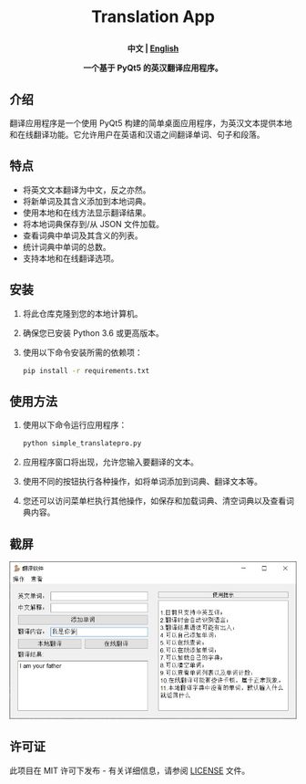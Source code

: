 <h1 align="center">
  <p>
    Translation App
  <p>
</h1>
<div>
<h4 align="center">
    <p>
        <b>中文</b> |
        <a href="/README_EN.md">English</a>
    <p>
<p>一个基于 PyQt5 的英汉翻译应用程序。</p>
</h4>
</div>

## 介绍

翻译应用程序是一个使用 PyQt5 构建的简单桌面应用程序，为英汉文本提供本地和在线翻译功能。它允许用户在英语和汉语之间翻译单词、句子和段落。

## 特点

- 将英文文本翻译为中文，反之亦然。
- 将新单词及其含义添加到本地词典。
- 使用本地和在线方法显示翻译结果。
- 将本地词典保存到/从 JSON 文件加载。
- 查看词典中单词及其含义的列表。
- 统计词典中单词的总数。
- 支持本地和在线翻译选项。

## 安装

1. 将此仓库克隆到您的本地计算机。
2. 确保您已安装 Python 3.6 或更高版本。
3. 使用以下命令安装所需的依赖项：

   ```bash
   pip install -r requirements.txt
   ```

## 使用方法

1. 使用以下命令运行应用程序：

   ```bash
   python simple_translatepro.py
   ```

2. 应用程序窗口将出现，允许您输入要翻译的文本。

3. 使用不同的按钮执行各种操作，如将单词添加到词典、翻译文本等。

4. 您还可以访问菜单栏执行其他操作，如保存和加载词典、清空词典以及查看词典内容。

## 截屏

![翻译应用程序](static/img/img.png)

## 许可证

此项目在 MIT 许可下发布 - 有关详细信息，请参阅 [LICENSE](LICENSE) 文件。